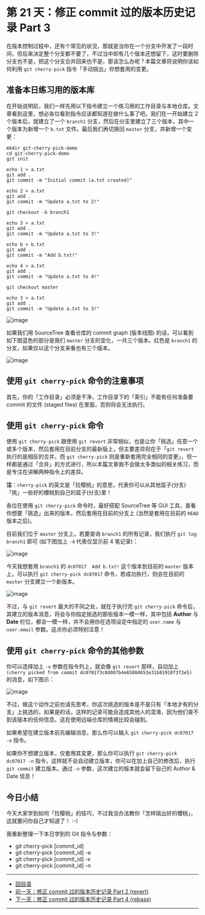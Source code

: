 第 21 天：修正 commit 过的版本历史记录 Part 3
=============================================================

在版本控制过程中，还有个常见的状況，那就是当你在一个分支中开发了一段时间，但后来决定整个分支都不要了，不过当中却有几个版本还想留下，这时要删除分支也不是，把这个分支合并回来也不是，那该怎么办呢？本篇文章将说明你该如何利用 `git cherry-pick` 指令「手动挑出」你想套用的变更。

准备本日练习用的版本库
----------------------

在开始说明前，我们一样先用以下指令建立一个练习用的工作目录与本地仓库。文章看到这里，想必各位看到指令应该都知道在做什么事了吧。我们在一开始建立 2 个版本后，就建立了一个 `branch1` 分支，然后在分支里建立了三个版本，其中一个版本为新增一个 `b.txt` 文件。最后我们再切换回 `master` 分支，并新增一个变更：

	mkdir git-cherry-pick-demo
	cd git-cherry-pick-demo
	git init

	echo 1 > a.txt
	git add .
	git commit -m "Initial commit (a.txt created)"

	echo 2 > a.txt
	git add .
	git commit -m "Update a.txt to 2!"

	git checkout -b branch1

	echo 3 > a.txt
	git add .
	git commit -m "Update a.txt to 3!"

	echo b > b.txt
	git add .
	git commit -m "Add b.txt!"

	echo 4 > a.txt
	git add .
	git commit -m "Update a.txt to 4!"

	git checkout master

	echo 3 > a.txt
	git add .
	git commit -m "Update a.txt to 3!"


![image](figures/21/01.png)

如果我们用 SourceTree 查看仓库的 commit graph (版本线图) 的话，可以看到如下图蓝色的部分是我们 `master` 分支的变化，一共三个版本。红色是 `branch1` 的分支，如果仅以这个分支来看也有三个版本。

![image](figures/21/02.png)


使用 `git cherry-pick` 命令的注意事项
---------------------------------------

首先，你的「工作目录」必须是干净，工作目录下的「索引」不能有任何准备要 commit 的文件 (staged files) 在里面，否则将会无法执行。


使用 `git cherry-pick` 命令
-----------------------------

使用 `git cherry-pick` 跟使用 `git revert` 非常相似，也是让你「挑选」任意一个或多个版本，然后套用在目前分支的最新版上，但主要差异则在于「`git revert` 执行的是相反的合并，而 `git cherry-pick` 则是重新套用完全相同的变更」，但一样都是通过「合并」的方式进行，所以本篇文章我不会做太多类似的相关练习，而是专注在讲解两种指令上的差异。

**注**：`cherry-pick` 的英文是「捡樱桃」的意思，代表你可以从其他篮子(分支)「挑」一些好的櫻桃到自己的篮子(分支)里！

各位在使用 `git cherry-pick` 命令时，最好搭配 SourceTree 等 GUI 工具，查看你想要「挑选」出来的版本，然后套用在目前的分支上 (当然是套用在目前的 `HEAD` 版本之后)。

目前我们位于 `master` 分支上，若要查询 `branch1` 的所有记录，我们执行 `git log branch1` 即可 (如下图加上 `-4` 代表仅显示前 4 笔记录)：

![image](figures/21/03.png)

今天我想套用 `branch1` 的 `dc07017  Add b.txt!` 这个版本到目前的 `master` 版本上，可以执行 `git cherry-pick dc07017` 命令，若成功执行，则会在目前的 `master` 分支建立一个新版本。

![image](figures/21/04.png)

不过，与 `git revert` 最大的不同之处，就在于执行完 `git cherry-pick` 命令后，其建立的版本消息，将会与你指定挑选的那些版本一模一样，其中包括 **Author** 与 **Date** 栏位，都会一模一样，并不会用你在选项设定中指定的 `user.name` 与 `user.email` 参数。这点你必须特别注意！


使用 `git cherry-pick` 命令的其他参数
---------------------------------------

你可以选择加上 `-x` 参数在指令列上，就会像 `git revert` 那样，自动加上 `(cherry picked from commit dc070173c8d087b4e65084653e31b81910f3f2e5)` 的消息，如下图示：

![image](figures/21/05.png)

不过，做这个动作之前也请先思考，你这次挑选的版本是不是只有「本地才有的分支」上挑选的，如果是的话，这样的记录可能会造成其他人的混淆，因为他们查不到该版本的任何信息。这在使用远端仓库的情境比较会碰到。

如果希望在建立版本前先编辑消息，那么你可以输入 `git cherry-pick dc07017 -e` 指令。

如果你不想建立版本，仅套用其变更，那么你可以执行 `git cherry-pick dc07017 -n` 指令，这样就不会自动建立版本，你可以在加上自己的修改后，执行 `git commit` 建立版本。通过 `-n` 参数，这次建立的版本就会留下自己的 Author & Date 信息！


今日小结
-------

今天大家学到如何「捡樱桃」的技巧，不过我没办法教你「怎样挑出好的櫻桃」，这就要问你自己才知道了！ :-)

我重新整理一下本日学到的 Git 指令与参数：

* git cherry-pick [commit_id]
* git cherry-pick [commit_id] -e
* git cherry-pick [commit_id] -x
* git cherry-pick [commit_id] -n




-------
* [回目录](README.md)
* [前一天：修正 commit 过的版本历史记录 Part 2 (revert)](20.md)
* [下一天：修正 commit 过的版本历史记录 Part 4 (rebase)](22.md)

-------



